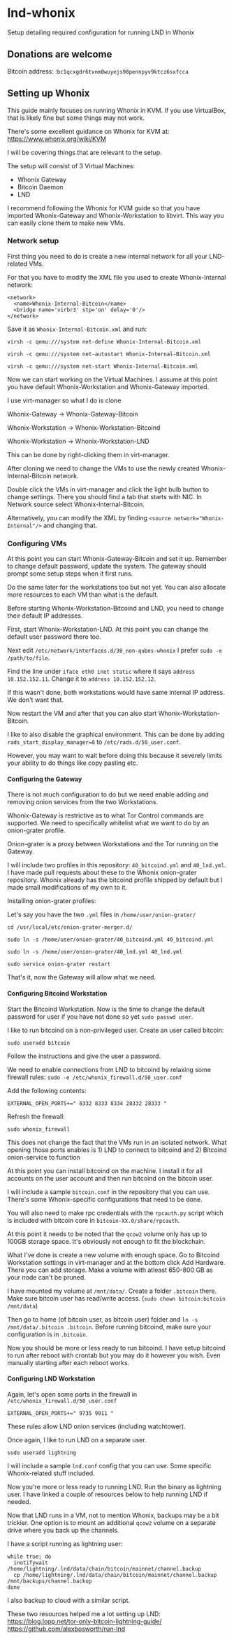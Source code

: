 # lnd-whonix
Setup detailing required configuration for running LND in Whonix

## Donations are welcome

Bitcoin address: :`bc1qcxgdr6tvnm0wuyejs98pennpyv9ktcz6sxfcca`

## Setting up Whonix

This guide mainly focuses on running Whonix in KVM. If you use VirtualBox, that is likely fine but some things may not work.

There's some excellent guidance on Whonix for KVM at: https://www.whonix.org/wiki/KVM

I will be covering things that are relevant to the setup.

The setup will consist of 3 Virtual Machines:

- Whonix Gateway
- Bitcoin Daemon
- LND

I recommend following the Whonix for KVM guide so that you have imported Whonix-Gateway and Whonix-Workstation to libvirt. This way you can easily clone them to make new VMs.

### Network setup

First thing you need to do is create a new internal network for all your LND-related VMs.

For that you have to modify the XML file you used to create Whonix-Internal network:

```
<network>
  <name>Whonix-Internal-Bitcoin</name>
  <bridge name='virbr3' stp='on' delay='0'/>
</network>
```

Save it as `Whonix-Internal-Bitcoin.xml` and run:
```
virsh -c qemu:///system net-define Whonix-Internal-Bitcoin.xml
```
```
virsh -c qemu:///system net-autostart Whonix-Internal-Bitcoin.xml
```
```
virsh -c qemu:///system net-start Whonix-Internal-Bitcoin.xml
```

Now we can start working on the Virtual Machines. I assume at this point you have default Whonix-Workstation and Whonix-Gateway imported.

I use virt-manager so what I do is clone 

Whonix-Gateway -> Whonix-Gateway-Bitcoin

Whonix-Workstation -> Whonix-Workstation-Bitcoind

Whonix-Workstation -> Whonix-Workstation-LND

This can be done by right-clicking them in virt-manager.

After cloning we need to change the VMs to use the newly created Whonix-Internal-Bitcoin network.

Double click the VMs in virt-manager and click the light bulb button to change settings. There you should find a tab that starts with NIC. In Network source select Whonix-Internal-Bitcoin.

Alternatively, you can modify the XML by finding `<source network="Whonix-Internal"/>` and changing that.

### Configuring VMs

At this point you can start Whonix-Gateway-Bitcoin and set it up. Remember to change default password, update the system. The gateway should prompt some setup steps when it first runs.

Do the same later for the workstations too but not yet. You can also allocate more resources to each VM than what is the default.

Before starting Whonix-Workstation-Bitcoind and LND, you need to change their default IP addresses.

First, start Whonix-Workstation-LND. At this point you can change the default user password there too.

Next edit `/etc/network/interfaces.d/30_non-qubes-whonix` I prefer `sudo -e /path/to/file`.

Find the line under `iface eth0 inet static` where it says `address 10.152.152.11`. Change it to `address 10.152.152.12`.

If this wasn't done, both workstations would have same internal IP address. We don't want that.

Now restart the VM and after that you can also start Whonix-Workstation-Bitcoin.

I like to also disable the graphical environment. This can be done by adding `rads_start_display_manager=0` to `/etc/rads.d/50_user.conf`.

However, you may want to wait before doing this because it severely limits your ability to do things like copy pasting etc.

#### Configuring the Gateway

There is not much configuration to do but we need enable adding and removing onion services from the two Workstations.

Whonix-Gateway is restrictive as to what Tor Control commands are supported. We need to specifically whitelist what we want to do by an onion-grater profile.

Onion-grater is a proxy between Workstations and the Tor running on the Gateway.

I will include two profiles in this repository:
`40_bitcoind.yml` and `40_lnd.yml`. I have made pull requests about these to the Whonix onion-grater repository. Whonix already has the bitcoind profile shipped by default but I made small modifications of my own to it.

Installing onion-grater profiles:

Let's say you have the two `.yml` files in `/home/user/onion-grater/`

```cd /usr/local/etc/onion-grater-merger.d/```

```sudo ln -s /home/user/onion-grater/40_bitcoind.yml 40_bitcoind.yml```

```sudo ln -s /home/user/onion-grater/40_lnd.yml 40_lnd.yml```

```sudo service onion-grater restart```

That's it, now the Gateway will allow what we need.

#### Configuring Bitcoind Workstation

Start the Bitcoind Workstation. Now is the time to change the default password for user if you have not done so yet `sudo passwd user`.

I like to run bitcoind on a non-privileged user. Create an user called bitcoin:

```sudo useradd bitcoin```

Follow the instructions and give the user a password.

We need to enable connections from LND to bitcoind by relaxing some firewall rules:
```sudo -e /etc/whonix_firewall.d/50_user.conf```

Add the following contents:

```EXTERNAL_OPEN_PORTS+=" 8332 8333 8334 28332 28333 "```

Refresh the firewall:

```sudo whonix_firewall```

This does not change the fact that the VMs run in an isolated network. What opening those ports enables is 1) LND to connect to bitcoind and 2) Bitcoind onion-service to function

At this point you can install bitcoind on the machine. I install it for all accounts on the user account and then run bitcoind on the bitcoin user.

I will include a sample `bitcoin.conf` in the repository that you can use. There's some Whonix-specific configurations that need to be done.

You will also need to make rpc credentials with the `rpcauth.py` script which is included with bitcoin core in `bitcoin-XX.0/share/rpcauth`.

At this point it needs to be noted that the `qcow2` volume only has up to 100GB storage space. It's obviously not enough to fit the blockchain.

What I've done is create a new volume with enough space. Go to Bitcoind Workstation settings in virt-manager and at the bottom click Add Hardware. There you can add storage. Make a volume with atleast 650-800 GB as your node can't be pruned.

I have mounted my volume at `/mnt/data/`. Create a folder `.bitcoin` there. Make sure bitcoin user has read/write access. (`sudo chown bitcoin:bitcoin /mnt/data`)

Then go to home (of bitcoin user, as bitcoin user) folder and `ln -s /mnt/data/.bitcoin .bitcoin`. Before running bitcoind, make sure your configuration is in `.bitcoin`.

Now you should be more or less ready to run bitcoind. I have setup bitcoind to run after reboot with crontab but you may do it however you wish. Even manually starting after each reboot works.

#### Configuring LND Workstation

Again, let's open some ports in the firewall in `/etc/whonix_firewall.d/50_user.conf`

```EXTERNAL_OPEN_PORTS+=" 9735 9911 "```

These rules allow LND onion services (including watchtower).

Once again, I like to run LND on a separate user.

```sudo useradd lightning```

I will include a sample `lnd.conf` config that you can use. Some specific Whonix-related stuff included.

Now you're more or less ready to running LND. Run the binary as lightning user. I have linked a couple of resources below to help running LND if needed.

Now that LND runs in a VM, not to mention Whonix, backups may be a bit trickier. One option is to mount an additional `qcow2` volume on a separate drive where you back up the channels.

I have a script running as lightning user:

```
while true; do
  inotifywait /home/lightning/.lnd/data/chain/bitcoin/mainnet/channel.backup
  cp /home/lightning/.lnd/data/chain/bitcoin/mainnet/channel.backup /mnt/backups/channel.backup
done
```

I also backup to cloud with a similar script.

These two resources helped me a lot setting up LND:
https://blog.lopp.net/tor-only-bitcoin-lightning-guide/
https://github.com/alexbosworth/run-lnd
